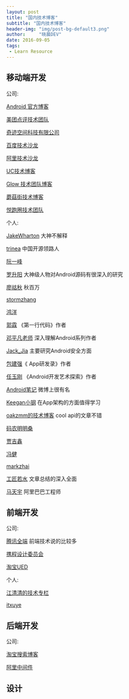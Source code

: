 ```yaml
---
layout: post
title: "国内技术博客"
subtitle: "国内技术博客"
header-img: "img/post-bg-default3.png"
author:     "晓晨DEV"
date: 2016-09-05
tags:
 - Learn Resource
---
```



## 移动端开发

公司:

[Android 官方博客](http://android-developers.blogspot.com/)

[美团点评技术团队](http://tech.meituan.com/)

[奇迹空间科技有限公司](http://blog.qiji.tech/)

[百度技术沙龙](http://www.infoq.com/cn/zones/baidu-salon/)

[阿里技术沙龙](http://club.alibabatech.org/index.htm)

[UC技术博客](http://tech.uc.cn/)

[Glow 技术团队博客](http://tech.glowing.com/cn/)

[蘑菇街技术博客](http://mogu.io/)

[悦跑圈技术团队](https://joyrun.github.io/)

个人: 

[JakeWharton](http://jakewharton.com/) 大神不解释

[trinea](http://www.trinea.cn/) 中国开源领路人

[阮一峰](http://www.ruanyifeng.com/)

[罗升阳](http://blog.csdn.net/luoshengyang) 大神级人物对Android源码有很深入的研究

[廖祜秋](http://www.liaohuqiu.net/) 秋百万

[stormzhang](http://stormzhang.com/)

[鸿洋](http://blog.csdn.net/lmj623565791) 

[郭霖](http://blog.csdn.net/guolin_blog) 《第一行代码》作者

[邓平凡老师](http://blog.csdn.net/innost) 深入理解Android系列作者

[Jack_Jia](http://blog.csdn.net/androidsecurity) 主要研究Android安全方面

[包建强](http://blog.csdn.net/jspandasp)《 App研发录》作者

[任玉刚](http://blog.csdn.net/singwhatiwanna) 《Android开发艺术探索》作者

[Android笔记](http://www.race604.com/) 微博上很有名

[Keegan小钢](http://keeganlee.me/)  在App架构的方面值得学习

[oakzmm的技术博客](http://oakzmm.com/) cool api的文章不错

[码农明明桑](http://blog.isming.me/)

[贾吉鑫](http://jiajixin.cn/)

[冯健](http://jayfeng.com/)

[markzhai](http://blog.zhaiyifan.cn/about/)

[工匠若水](http://blog.csdn.net/yanbober) 文章总结的深入全面

[马天宇](http://litesuits.com/) 阿里巴巴工程师
 

## 前端开发

公司:

[腾讯全端](http://www.alloyteam.com/) 前端技术说的比较多

[携程设计委员会](http://ued.ctrip.com/blog/)

[淘宝UED](http://ued.taobao.org/blog/)

个人:

[江清清的技术专栏](http://www.lcode.org/)

[itxuye](http://www.itxuye.com/)


## 后端开发

公司:

[淘宝搜索博客](http://www.searchtb.com/)

[阿里中间件](http://jm.taobao.org/)

## 设计













